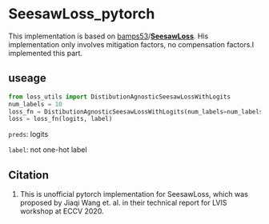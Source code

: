 # SeesawLoss_pytorch

This implementation is based on [bamps53](https://github.com/bamps53)/**[SeesawLoss](https://github.com/bamps53/SeesawLoss)**. His implementation only involves mitigation factors, no compensation factors.I implemented this part.

## useage

```python
from loss_utils import DistibutionAgnosticSeesawLossWithLogits
num_labels = 10
loss_fn = DistibutionAgnosticSeesawLossWithLogits(num_labels=num_labels)
loss = loss_fn(logits, label)
```

`preds`: logits

`label`: not one-hot label

## Citation

1. This is unofficial pytorch implementation for SeesawLoss, which was proposed by Jiaqi Wang et. al. in their technical report for LVIS workshop at ECCV 2020.
